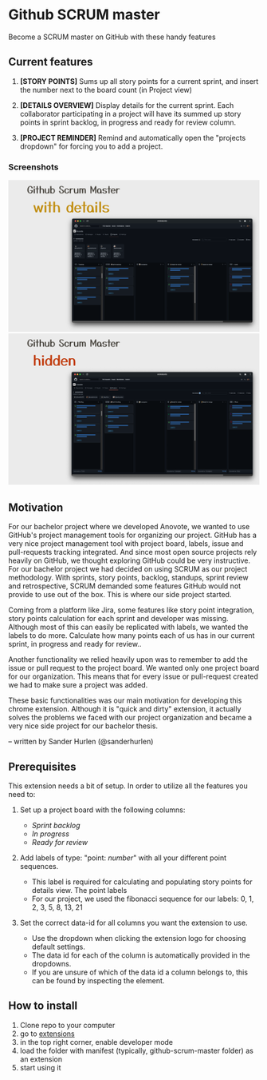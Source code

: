 # Github SCRUM master

Become a SCRUM master on GitHub with these handy features

## Current features

1. **[STORY POINTS]**
Sums up all story points for a current sprint, and insert the number next to the board count (in Project view)
2. **[DETAILS OVERVIEW]**
Display details for the current sprint. Each collaborator participating in a project will have its summed up story points in sprint backlog, in progress and ready for review column.

3. **[PROJECT REMINDER]**
Remind and automatically open the "projects dropdown" for forcing you to add a project.

### Screenshots

![Details overview](./showcase/full.png "Screenshot of how the details overview looks")
![hidden](./showcase/hidden.png "Screenshot of how the details overview looks when hidden")

## Motivation

 For our bachelor project where we developed Anovote, we wanted to use GitHub's project management tools for organizing our project. GitHub has a very nice project management tool with project board, labels, issue and pull-requests tracking integrated. And since most open source projects rely heavily on GitHub, we thought exploring GitHub could be very instructive.
 For our bachelor project we had decided on using SCRUM as our project methodology. With sprints, story points, backlog, standups, sprint review and retrospective, SCRUM demanded some features GitHub would not provide to use out of the box. This is where our side project started.

Coming from a platform like Jira, some features like story point integration, story points calculation for each sprint and developer was missing. Although most of this can easily be replicated with labels, we wanted the labels to do more. Calculate how many points each of us has in our current sprint, in progress and ready for review..

Another functionality we relied heavily upon was to remember to add the issue or pull request to the project board. We wanted only one project board for our organization. This means that for every issue or pull-request created we had to make sure a project was added.

These basic functionalities was our main motivation for developing this chrome extension. Although it is "quick and dirty" extension, it actually solves the problems we faced with our project organization and became a very nice side project for our bachelor thesis.

– written by Sander Hurlen (@sanderhurlen)

## Prerequisites

This extension needs a bit of setup. In order to utilize all the features you need to:

1. Set up a project board with the following columns:

   - *Sprint backlog*
   - *In progress*
   - *Ready for review*

2. Add labels of type: "point: *number*" with all your different point sequences.

    - This label is required for calculating and populating story points for details view. The point labels
    - For our project, we used the fibonacci sequence for our labels: 0, 1, 2, 3, 5, 8, 13, 21

3. Set the correct data-id for all columns you want the extension to use.
    - Use the dropdown when clicking the extension logo for choosing default settings.
    - The data id for each of the column is automatically provided in the dropdowns.
    - If you are unsure of which of the data id a column belongs to, this can be found by inspecting the element.

## How to install

1. Clone repo to your computer
2. go to [extensions](chrome://extensions)
3. in the top right corner, enable developer mode
4. load the folder with manifest (typically, github-scrum-master folder) as an extension
5. start using it
